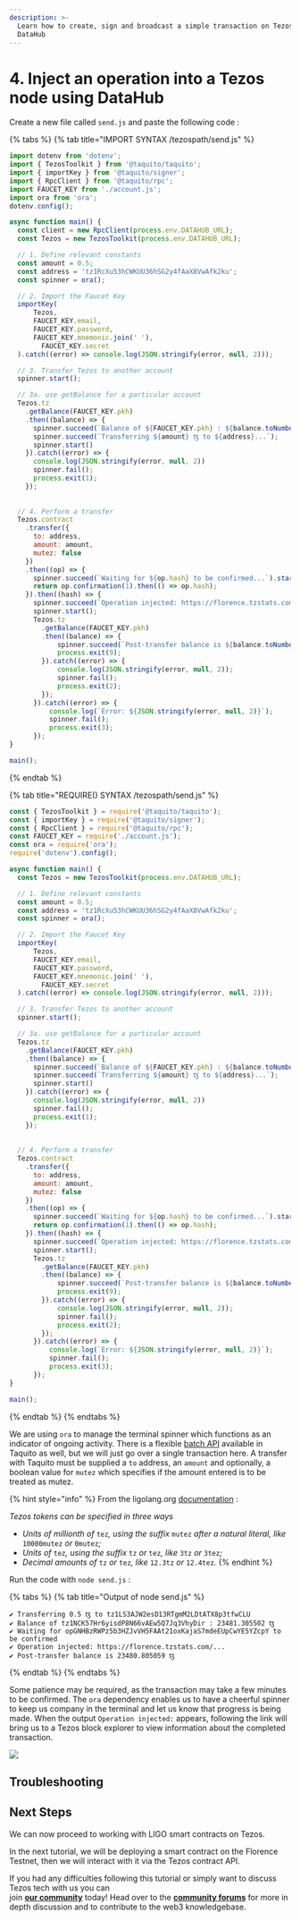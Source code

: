 ```yaml
---
description: >-
  Learn how to create, sign and broadcast a simple transaction on Tezos with
  DataHub
---
```


# 4. Inject an operation into a Tezos node using DataHub

Create a new file called `send.js` and paste the following code :

{% tabs %}
{% tab title="IMPORT SYNTAX /tezospath/send.js" %}
```javascript
import dotenv from 'dotenv';
import { TezosToolkit } from '@taquito/taquito';
import { importKey } from '@taquito/signer';
import { RpcClient } from '@taquito/rpc';
import FAUCET_KEY from './account.js';
import ora from 'ora';
dotenv.config();

async function main() {
  const client = new RpcClient(process.env.DATAHUB_URL);
  const Tezos = new TezosToolkit(process.env.DATAHUB_URL);

  // 1. Define relevant constants
  const amount = 0.5;
  const address = 'tz1RcXu53hCWKUU36hSG2y4fAaX8VwAfk2ku';
  const spinner = ora();

  // 2. Import the Faucet Key
  importKey(
      Tezos,
      FAUCET_KEY.email,
      FAUCET_KEY.password,
      FAUCET_KEY.mnemonic.join(' '),
        FAUCET_KEY.secret
  ).catch((error) => console.log(JSON.stringify(error, null, 2)));

  // 3. Transfer Tezos to another account
  spinner.start();

  // 3a. use getBalance for a particular account
  Tezos.tz
    .getBalance(FAUCET_KEY.pkh)
    .then((balance) => {
      spinner.succeed(`Balance of ${FAUCET_KEY.pkh} : ${balance.toNumber() / 1000000} ꜩ`);
      spinner.succeed(`Transferring ${amount} ꜩ to ${address}...`);
      spinner.start()
    }).catch((error) => {
      console.log(JSON.stringify(error, null, 2))
      spinner.fail();
      process.exit(1);
    });
    
    
  // 4. Perform a transfer
  Tezos.contract
    .transfer({
      to: address,
      amount: amount,
      mutez: false
    })
    .then((op) => {
      spinner.succeed(`Waiting for ${op.hash} to be confirmed...`).start()
      return op.confirmation(1).then(() => op.hash);
    }).then((hash) => {
      spinner.succeed(`Operation injected: https://florence.tzstats.com/${hash}`)
      spinner.start();
      Tezos.tz
        .getBalance(FAUCET_KEY.pkh)
        .then((balance) => {
            spinner.succeed(`Post-transfer balance is ${balance.toNumber() / 1000000} ꜩ`)
            process.exit(9);
        }).catch((error) => {
            console.log(JSON.stringify(error, null, 2));
            spinner.fail();
            process.exit(2);
        });
      }).catch((error) => {
          console.log(`Error: ${JSON.stringify(error, null, 2)}`);
          spinner.fail();
          process.exit(3);
      });
}

main();
```
{% endtab %}

{% tab title="REQUIRE\(\) SYNTAX /tezospath/send.js" %}
```javascript
const { TezosToolkit } = require('@taquito/taquito');
const { importKey } = require('@taquito/signer');
const { RpcClient } = require('@taquito/rpc');
const FAUCET_KEY = require('./account.js');
const ora = require('ora');
require('dotenv').config();

async function main() {
  const Tezos = new TezosToolkit(process.env.DATAHUB_URL);

  // 1. Define relevant constants
  const amount = 0.5;
  const address = 'tz1RcXu53hCWKUU36hSG2y4fAaX8VwAfk2ku';
  const spinner = ora();

  // 2. Import the Faucet Key
  importKey(
      Tezos,
      FAUCET_KEY.email,
      FAUCET_KEY.password,
      FAUCET_KEY.mnemonic.join(' '),
        FAUCET_KEY.secret
  ).catch((error) => console.log(JSON.stringify(error, null, 2)));

  // 3. Transfer Tezos to another account
  spinner.start();

  // 3a. use getBalance for a particular account
  Tezos.tz
    .getBalance(FAUCET_KEY.pkh)
    .then((balance) => {
      spinner.succeed(`Balance of ${FAUCET_KEY.pkh} : ${balance.toNumber() / 1000000} ꜩ`);
      spinner.succeed(`Transferring ${amount} ꜩ to ${address}...`);
      spinner.start()
    }).catch((error) => {
      console.log(JSON.stringify(error, null, 2))
      spinner.fail();
      process.exit(1);
    });
    
    
  // 4. Perform a transfer
  Tezos.contract
    .transfer({
      to: address,
      amount: amount,
      mutez: false
    })
    .then((op) => {
      spinner.succeed(`Waiting for ${op.hash} to be confirmed...`).start()
      return op.confirmation(1).then(() => op.hash);
    }).then((hash) => {
      spinner.succeed(`Operation injected: https://florence.tzstats.com/${hash}`)
      spinner.start();
      Tezos.tz
        .getBalance(FAUCET_KEY.pkh)
        .then((balance) => {
            spinner.succeed(`Post-transfer balance is ${balance.toNumber() / 1000000} ꜩ`)
            process.exit(9);
        }).catch((error) => {
            console.log(JSON.stringify(error, null, 2));
            spinner.fail();
            process.exit(2);
        });
      }).catch((error) => {
          console.log(`Error: ${JSON.stringify(error, null, 2)}`);
          spinner.fail();
          process.exit(3);
      });
}

main();

```
{% endtab %}
{% endtabs %}

We are using `ora` to manage the terminal spinner which functions as an indicator of ongoing activity. There is a flexible [batch API](https://tezostaquito.io/docs/batch_API) available in Taquito as well, but we will just go over a single transaction here. A transfer with Taquito must be supplied a `to` address, an `amount` and optionally, a boolean value for `mutez` which specifies if the amount entered is to be treated as mutez.

{% hint style="info" %}
From the ligolang.org [documentation](https://ligolang.org/docs/language-basics/math-numbers-tez/) :

_Tezos tokens can be specified in three ways_

* _Units of millionth of_ `tez`_, using the suffix_ `mutez` _after a natural literal, like_ `10000mutez` _or_ `0mutez`_;_
* _Units of_ `tez`_, using the suffix_ `tz` _or_ `tez`_, like_ `3tz` _or_ `3tez`_;_
* _Decimal amounts of_ `tz` _or_ `tez`_, like_ `12.3tz` _or_ `12.4tez`_._
{% endhint %}

Run the code with `node send.js` :

{% tabs %}
{% tab title="Output of node send.js" %}
```text
✔ Transferring 0.5 ꜩ to tz1LS3AJW2esD13RTgmM2LDtATX8p3tfwCLU
✔ Balance of tz1NCK57Hr6yisdP8N66vAEw5Q7Jq3VhyDir : 23481.305502 ꜩ
✔ Waiting for opGNHBzRWPz5b3HZJvVH5FAAt21oxKajaS7mdeEUpCwYE5YZcpY to be confirmed
✔ Operation injected: https://florence.tzstats.com/...
✔ Post-transfer balance is 23480.805059 ꜩ
```
{% endtab %}
{% endtabs %}

Some patience may be required, as the transaction may take a few minutes to be confirmed. The `ora` dependency enables us to have a cheerful spinner to keep us company in the terminal and let us know that progress is being made. When the output `Operation injected:` appears, following the link will bring us to a Tezos block explorer to view information about the completed transaction.

![](../../../../.gitbook/assets/tzstats.png)

## Troubleshooting



## Next Steps

We can now proceed to working with LIGO smart contracts on Tezos.

In the next tutorial, we will be deploying a smart contract on the Florence Testnet, then we will interact with it via the Tezos contract API.

If you had any difficulties following this tutorial or simply want to discuss Tezos tech with us you can  
join [**our community**](https://discord.gg/fszyM7K) today! Head over to the [**community forums**](https://community.figment.io) for more in depth discussion and to contribute to the web3 knowledgebase.

